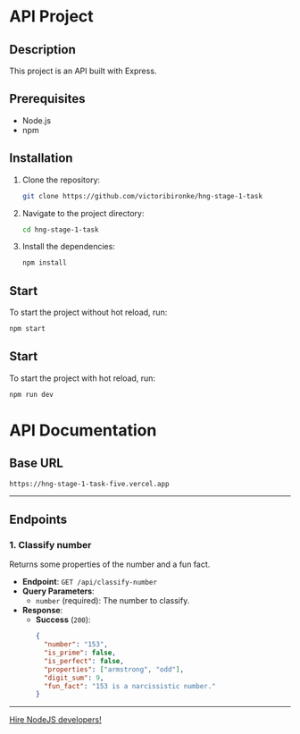 # API Project

## Description

This project is an API built with Express.

## Prerequisites

- Node.js
- npm

## Installation

1. Clone the repository:

   ```sh
   git clone https://github.com/victoribironke/hng-stage-1-task
   ```

2. Navigate to the project directory:

   ```sh
   cd hng-stage-1-task
   ```

3. Install the dependencies:
   ```sh
   npm install
   ```

## Start

To start the project without hot reload, run:

```sh
npm start
```

## Start

To start the project with hot reload, run:

```sh
npm run dev
```

# API Documentation

## Base URL

```plaintext
https://hng-stage-1-task-five.vercel.app
```

---

## Endpoints

### 1. **Classify number**

Returns some properties of the number and a fun fact.

- **Endpoint**: `GET /api/classify-number`
- **Query Parameters**:
  - `number` (required): The number to classify.
- **Response**:
  - **Success** (`200`):
    ```json
    {
      "number": "153",
      "is_prime": false,
      "is_perfect": false,
      "properties": ["armstrong", "odd"],
      "digit_sum": 9,
      "fun_fact": "153 is a narcissistic number."
    }
    ```

---

[Hire NodeJS developers!](https://hng.tech/hire/nodejs-developers)
